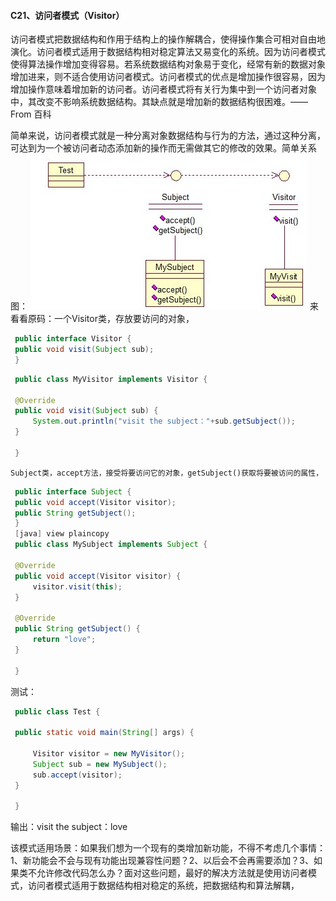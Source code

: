 #### C21、访问者模式（Visitor） ####

访问者模式把数据结构和作用于结构上的操作解耦合，使得操作集合可相对自由地演化。访问者模式适用于数据结构相对稳定算法又易变化的系统。因为访问者模式使得算法操作增加变得容易。若系统数据结构对象易于变化，经常有新的数据对象增加进来，则不适合使用访问者模式。访问者模式的优点是增加操作很容易，因为增加操作意味着增加新的访问者。访问者模式将有关行为集中到一个访问者对象中，其改变不影响系统数据结构。其缺点就是增加新的数据结构很困难。—— From 百科

简单来说，访问者模式就是一种分离对象数据结构与行为的方法，通过这种分离，可达到为一个被访问者动态添加新的操作而无需做其它的修改的效果。简单关系图：
![img](img4/c21.jpg)
来看看原码：一个Visitor类，存放要访问的对象，

```java
 public interface Visitor {
 public void visit(Subject sub);
 }
```

```java
 public class MyVisitor implements Visitor {
 
 @Override  
 public void visit(Subject sub) {  
     System.out.println("visit the subject："+sub.getSubject());  
 }  
 
 }
```

	Subject类，accept方法，接受将要访问它的对象，getSubject()获取将要被访问的属性，

```java
 public interface Subject {
 public void accept(Visitor visitor);
 public String getSubject();
 }
 [java] view plaincopy
 public class MySubject implements Subject {
 
 @Override  
 public void accept(Visitor visitor) {  
     visitor.visit(this);  
 }  
 
 @Override  
 public String getSubject() {  
     return "love";  
 }  
 
 }
```

测试：

```java
 public class Test {
 
 public static void main(String[] args) {  
 
     Visitor visitor = new MyVisitor();  
     Subject sub = new MySubject();  
     sub.accept(visitor);      
 }  
 
 }
```

输出：visit the subject：love

该模式适用场景：如果我们想为一个现有的类增加新功能，不得不考虑几个事情：1、新功能会不会与现有功能出现兼容性问题？2、以后会不会再需要添加？3、如果类不允许修改代码怎么办？面对这些问题，最好的解决方法就是使用访问者模式，访问者模式适用于数据结构相对稳定的系统，把数据结构和算法解耦，
